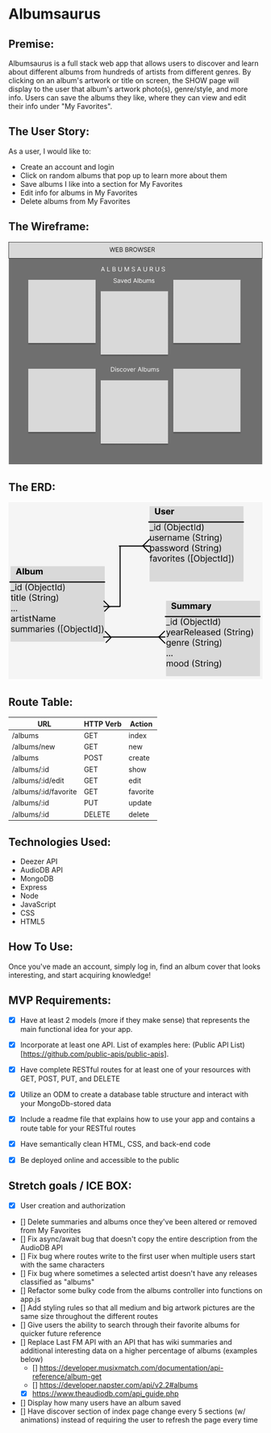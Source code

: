 # Albumsaurus

## Premise: 
Albumsaurus is a full stack web app that allows users to discover and learn about different albums from hundreds of artists from different genres. By clicking on an album's artwork or title on screen, the SHOW page will display to the user that album's artwork photo(s), genre/style, and more info. Users can save the albums they like, where they can view and edit their info under "My Favorites".

## The User Story:
As a user, I would like to: 
- Create an account and login
- Click on random albums that pop up to learn more about them
- Save albums I like into a section for My Favorites
- Edit info for albums in My Favorites
- Delete albums from My Favorites

## The Wireframe:
![ERD](public/imgs/P2-Wireframe.png)

## The ERD: 
![ERD](public/imgs/P2-ERD.png)

## Route Table:
| **URL**          | **HTTP Verb**|**Action**|
|----------------------|--------------|----------|
| /albums              | GET          | index  
| /albums/new          | GET          | new      
| /albums              | POST         | create    
| /albums/:id          | GET          | show   
| /albums/:id/edit     | GET          | edit     
| /albums/:id/favorite | GET          | favorite      
| /albums/:id          | PUT          | update    
| /albums/:id          | DELETE       | delete  

## Technologies Used:
- Deezer API
- AudioDB API
- MongoDB
- Express
- Node
- JavaScript
- CSS
- HTML5

## How To Use:
Once you've made an account, simply log in, find an album cover that looks interesting, and start acquiring knowledge!

## MVP Requirements:
- [x] Have at least 2 models (more if they make sense) that represents the main functional idea for your app.
- [x] Incorporate at least one API. List of examples here: (Public API List)[https://github.com/public-apis/public-apis].
- [x] Have complete RESTful routes for at least one of your resources with GET, POST, PUT, and DELETE
- [x] Utilize an ODM to create a database table structure and interact with your MongoDb-stored data
- [x] Include a readme file that explains how to use your app and contains a route table for your RESTful routes
- [x] Have semantically clean HTML, CSS, and back-end code
- [x] Be deployed online and accessible to the public


## Stretch goals / ICE BOX:
- [x] User creation and authorization
- [] Delete summaries and albums once they've been altered or removed from My Favorites
- [] Fix async/await bug that doesn't copy the entire description from the AudioDB API
- [] Fix bug where routes write to the first user when multiple users start with the same characters
- [] Fix bug where sometimes a selected artist doesn't have any releases classified as "albums"
- [] Refactor some bulky code from the albums controller into functions on app.js
- [] Add styling rules so that all medium and big artwork pictures are the same size throughout the different routes
- [] Give users the ability to search through their favorite albums for quicker future reference
- [] Replace Last FM API with an API that has wiki summaries and additional interesting data on a higher percentage of albums (examples below)
    - [] https://developer.musixmatch.com/documentation/api-reference/album-get
    - [] https://developer.napster.com/api/v2.2#albums
    - [x] https://www.theaudiodb.com/api_guide.php
- [] Display how many users have an album saved
- [] Have discover section of index page change every 5 sections (w/ animations) instead of requiring the user to refresh the page every time
